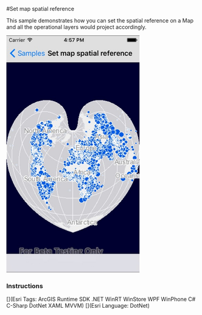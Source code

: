 #Set map spatial reference

This sample demonstrates how you can set the spatial reference on a Map and all the operational layers would project accordingly.

<img src="SetMapSpatialReference.jpg" width="350"/>

### Instructions



[](Esri Tags: ArcGIS Runtime SDK .NET WinRT WinStore WPF WinPhone C# C-Sharp DotNet XAML MVVM)
[](Esri Language: DotNet)
